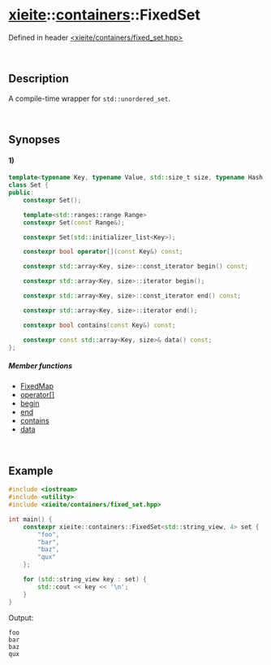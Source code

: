 # [xieite](../../xieite.md)\:\:[containers](../../containers.md)\:\:FixedSet
Defined in header [<xieite/containers/fixed_set.hpp>](../../../include/xieite/containers/fixed_set.hpp)

&nbsp;

## Description
A compile-time wrapper for `std::unordered_set`.

&nbsp;

## Synopses
#### 1)
```cpp
template<typename Key, typename Value, std::size_t size, typename Hash = std::hash<Key>, typename KeyEqual = std::equal_to<Key>, typename Allocator = std::allocator<Key>>
class Set {
public:
    constexpr Set();

    template<std::ranges::range Range>
    constexpr Set(const Range&);

    constexpr Set(std::initializer_list<Key>);

    constexpr bool operator[](const Key&) const;

    constexpr std::array<Key, size>::const_iterator begin() const;

    constexpr std::array<Key, size>::iterator begin();

    constexpr std::array<Key, size>::const_iterator end() const;

    constexpr std::array<Key, size>::iterator end();

    constexpr bool contains(const Key&) const;

    constexpr const std::array<Key, size>& data() const;
};
```
##### Member functions
- [FixedMap](./structures/set/1/operators/constructor.md)
- [operator\[\]](./structures/set/1/operators/array_subscript.md)
- [begin](./structures/set/1/begin.md)
- [end](./structures/set/1/end.md)
- [contains](./structures/set/1/contains.md)
- [data](./structures/set/1/data.md)

&nbsp;

## Example
```cpp
#include <iostream>
#include <utility>
#include <xieite/containers/fixed_set.hpp>

int main() {
    constexpr xieite::containers::FixedSet<std::string_view, 4> set {
        "foo",
        "bar",
        "baz",
        "qux"
    };

    for (std::string_view key : set) {
        std::cout << key << '\n';
    }
}
```
Output:
```
foo
bar
baz
qux
```
